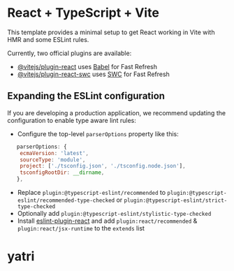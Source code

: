 # React + TypeScript + Vite

This template provides a minimal setup to get React working in Vite with HMR and some ESLint rules.

Currently, two official plugins are available:

- [@vitejs/plugin-react](https://github.com/vitejs/vite-plugin-react/blob/main/packages/plugin-react/README.md) uses [Babel](https://babeljs.io/) for Fast Refresh
- [@vitejs/plugin-react-swc](https://github.com/vitejs/vite-plugin-react-swc) uses [SWC](https://swc.rs/) for Fast Refresh

## Expanding the ESLint configuration

If you are developing a production application, we recommend updating the configuration to enable type aware lint rules:

- Configure the top-level `parserOptions` property like this:

```js
   parserOptions: {
    ecmaVersion: 'latest',
    sourceType: 'module',
    project: ['./tsconfig.json', './tsconfig.node.json'],
    tsconfigRootDir: __dirname,
   },
```

- Replace `plugin:@typescript-eslint/recommended` to `plugin:@typescript-eslint/recommended-type-checked` or `plugin:@typescript-eslint/strict-type-checked`
- Optionally add `plugin:@typescript-eslint/stylistic-type-checked`
- Install [eslint-plugin-react](https://github.com/jsx-eslint/eslint-plugin-react) and add `plugin:react/recommended` & `plugin:react/jsx-runtime` to the `extends` list
# yatri
